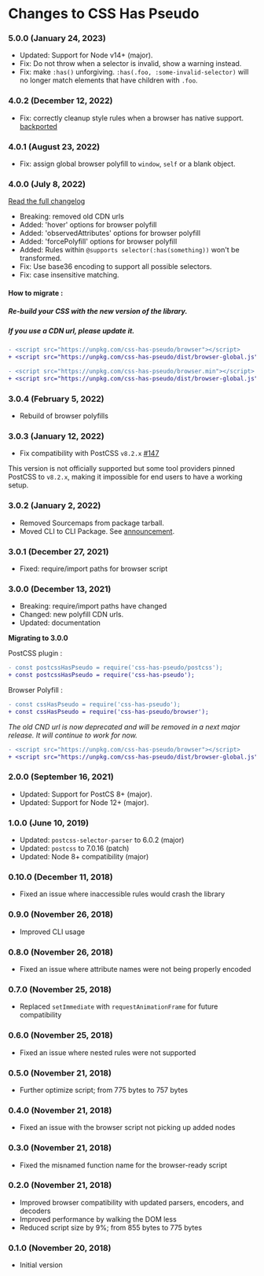 # Changes to CSS Has Pseudo

### 5.0.0 (January 24, 2023)

- Updated: Support for Node v14+ (major).
- Fix: Do not throw when a selector is invalid, show a warning instead.
- Fix: make `:has()` unforgiving. `:has(.foo, :some-invalid-selector)` will no longer match elements that have children with `.foo`.

### 4.0.2 (December 12, 2022)

 - Fix: correctly cleanup style rules when a browser has native support. [backported](https://github.com/csstools/postcss-plugins/pull/752)

### 4.0.1 (August 23, 2022)

- Fix: assign global browser polyfill to `window`, `self` or a blank object.

### 4.0.0 (July 8, 2022)

[Read the full changelog](https://github.com/csstools/postcss-plugins/wiki/PostCSS-Preset-Env-8)

- Breaking: removed old CDN urls
- Added: 'hover' options for browser polyfill
- Added: 'observedAttributes' options for browser polyfill
- Added: 'forcePolyfill' options for browser polyfill
- Added: Rules within `@supports selector(:has(something))` won't be transformed.
- Fix: Use base36 encoding to support all possible selectors.
- Fix: case insensitive matching.

#### How to migrate :

##### Re-build your CSS with the new version of the library.

##### If you use a CDN url, please update it.

```diff
- <script src="https://unpkg.com/css-has-pseudo/browser"></script>
+ <script src="https://unpkg.com/css-has-pseudo/dist/browser-global.js"></script>
```

```diff
- <script src="https://unpkg.com/css-has-pseudo/browser.min"></script>
+ <script src="https://unpkg.com/css-has-pseudo/dist/browser-global.js"></script>
```

### 3.0.4 (February 5, 2022)

- Rebuild of browser polyfills

### 3.0.3 (January 12, 2022)

- Fix compatibility with PostCSS `v8.2.x` [#147](https://github.com/csstools/postcss-plugins/issues/147)

This version is not officially supported but some tool providers pinned PostCSS to `v8.2.x`,
making it impossible for end users to have a working setup.

### 3.0.2 (January 2, 2022)

- Removed Sourcemaps from package tarball.
- Moved CLI to CLI Package. See [announcement](https://github.com/csstools/postcss-plugins/discussions/121).

### 3.0.1 (December 27, 2021)

- Fixed: require/import paths for browser script

### 3.0.0 (December 13, 2021)

- Breaking: require/import paths have changed
- Changed: new polyfill CDN urls.
- Updated: documentation

**Migrating to 3.0.0**

PostCSS plugin :

```diff
- const postcssHasPseudo = require('css-has-pseudo/postcss');
+ const postcssHasPseudo = require('css-has-pseudo');
```

Browser Polyfill :

```diff
- const cssHasPseudo = require('css-has-pseudo');
+ const cssHasPseudo = require('css-has-pseudo/browser');
```

_The old CND url is now deprecated and will be removed in a next major release._
_It will continue to work for now._

```diff
- <script src="https://unpkg.com/css-has-pseudo/browser"></script>
+ <script src="https://unpkg.com/css-has-pseudo/dist/browser-global.js"></script>
```

### 2.0.0 (September 16, 2021)

- Updated: Support for PostCS 8+ (major).
- Updated: Support for Node 12+ (major).

### 1.0.0 (June 10, 2019)

- Updated: `postcss-selector-parser` to 6.0.2 (major)
- Updated: `postcss` to 7.0.16 (patch)
- Updated: Node 8+ compatibility (major)

### 0.10.0 (December 11, 2018)

- Fixed an issue where inaccessible rules would crash the library

### 0.9.0 (November 26, 2018)

- Improved CLI usage

### 0.8.0 (November 26, 2018)

- Fixed an issue where attribute names were not being properly encoded

### 0.7.0 (November 25, 2018)

- Replaced `setImmediate` with `requestAnimationFrame` for future compatibility

### 0.6.0 (November 25, 2018)

- Fixed an issue where nested rules were not supported

### 0.5.0 (November 21, 2018)

- Further optimize script; from 775 bytes to 757 bytes

### 0.4.0 (November 21, 2018)

- Fixed an issue with the browser script not picking up added nodes

### 0.3.0 (November 21, 2018)

- Fixed the misnamed function name for the browser-ready script

### 0.2.0 (November 21, 2018)

- Improved browser compatibility with updated parsers, encoders, and decoders
- Improved performance by walking the DOM less
- Reduced script size by 9%; from 855 bytes to 775 bytes

### 0.1.0 (November 20, 2018)

- Initial version
